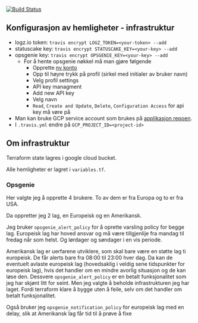 [![Build Status](https://travis-ci.com/guberArmin/eksamen-infrastructure.svg?token=m6BpjWymm3UWnZ6QxDwC&branch=main)](https://travis-ci.com/guberArmin/eksamen-infrastructure)

## Konfigurasjon av hemligheter - infrastruktur
- logz.io token: `travis encrypt LOGZ_TOKEN=<your-token> --add`
- statuscake key: `travis encrypt STATUSCAKE_KEY=<your-key> --add`  
- opsgenie key: `travis encrypt OPSGENIE_KEY=<your-key> --add`  
    - For å hente opsgenie nøkkel må man gjøre følgende
        - Opprette [ny konto](https://www.atlassian.com/software/opsgenie)
        - Opp til høyre trykk på profil (sirkel med initialer av bruker navn)
        - Velg profil settings
        - API key managment
        - Add new API key
        - Velg navn
        - `Read`, `Create and Update`, `Delete`, `Configuration Access` for api key må vøre på
- Man kan bruke GCP service account som brukes på [applikasjon repoen](https://github.com/guberArmin/devops-exam#konfigurasjon-av-hemligheter---applikasjon).
- I `.travis.yml` endre på  `GCP_PROJECT_ID=<project-id>`

## Om infrastruktur
Terraform state lagres i google cloud bucket.

Alle hemligheter er lagret i `variables.tf`.

### Opsgenie

Her valgte jeg å opprette 4 brukere. To av dem er fra Europa og to er fra USA.

Da oppretter jeg 2 lag, en Europeisk og en Amerikansk.

Jeg bruker `opsgenie_alert_policy` for å oprette varsling policy for begge lag.
Europeisk lag har hoved ansvar og må være tillgjenlije fra mandag til fredag når som helst. Og lørdager og søndager i en vis periode.

Amerikansk lag er uerfarene utviklere, som skal bare være en støtte lag ti europeisk.
De får alerts bare fra 08:00 til 23:00 hver dag. Da kan de eventuelt avlaste europeisk lag (hovedsaklig i 
veldig sene tidspunkter for europeisk lag), hvis det handler om en mindre avorlig situasjon 
og de kan løse den.
Dessvere `opsgenie_alert_policy` er en betalt funksjonalitet som jeg har skjønt litt for seint.
Men jeg valgte å beholde infrastrukturen jeg har laget. Fordi terraform klare å bygge uten å feile, selv om
det handler om betalt funksjonalitet.

Også bruker jeg `opsgenie_notification_policy` for europeisk lag med en delay, slik at Amerikansk lag får 
tid til å prøve å fixe

